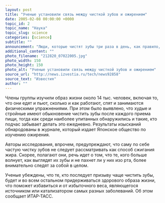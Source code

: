 ```yaml
---
layout: post
title: "Ученые установили связь между чисткой зубов и ожирением"
date: 2005-02-08 00:00:00 +0000
topic_id: 2
topic_name: "Наука"
topic_slug: science
categories: [science]
subtitle: ""
announcement: "Люди, которые чистят зубы три раза в день, как правило, реже страдают от избыточного веса. К такому выводу пришла группа японских исследователей во главе с профессором токийского университета \"Дзикэй\" Такаси Вадой."
additional_content: ""
photo_filename: "212820_07022005.jpg"
photo_width: 150
photo_height: 150
photo_alt: "Ученые установили связь между чисткой зубов и ожирением"
source_url: "http://news.izvestia.ru/tech/news92858"
source_text: "Известия"
author: ""
---
```

Члены группы изучили образ жизни около 14 тыс. человек, включая то, что они едят и пьют, сколько и как работают, спят и занимаются физическими упражнениями. При этом было выявлено, что худые и стройные имеют обыкновение чистить зубы после каждого приема пищи, тогда как среди наиболее упитанных обнаружились и такие, кто подчас забывает делать это ежедневно. Результаты изысканий обнародованы в журнале, который издает Японское общество по изучению ожирения.

Авторы исследования, впрочем, предупреждают, что саму по себе частую чистку зубов не следует рассматривать как способ сжигания жира. Скорее, полагают они, речь идет о том, что те, кого больше волнует, как выглядят их зубы и не пахнет ли у них изо рта, более внимательно следят за собой в целом.

Ученые убеждены, что те, кто последует призыву чаще чистить зубы, будет и во всем остальном придерживаться здорового образа жизни, что поможет избавиться и от избыточного веса, являющегося источником или катализатором самых разных заболеваний. Об этом сообщает ИТАР-ТАСС.

